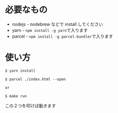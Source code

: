 # 必要なもの

- nodejs - nodebrew などで install してください
- yarn - `npm install -g yarn`で入ります
- parcel - `npm install -g parcel-bundler`で入ります

# 使い方

```
$ yarn install
```

```
$ parcel ./index.html --open

or

$ make run
```

この２つを叩けば動きます
